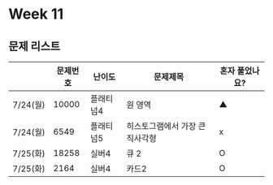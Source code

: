 # Week 11

## 문제 리스트

|                |문제번호|난이도|문제제목|혼자 풀었나요?|
|----------------|-------|------|-------|-------------|
|7/24(월)|10000|플래티넘4|원 영역|▲|
|7/24(월)|6549|플래티넘5|히스토그램에서 가장 큰 직사각형|x|
|7/25(화)|18258|실버4|큐 2|O|
|7/25(화)|2164|실버4|카드2|O|